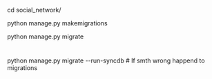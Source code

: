 cd social_network/

python manage.py makemigrations

python manage.py migrate

#
python manage.py migrate --run-syncdb # If smth wrong happend to migrations